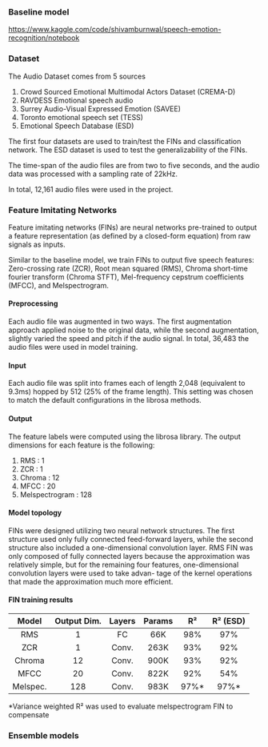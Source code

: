 ### Baseline model
https://www.kaggle.com/code/shivamburnwal/speech-emotion-recognition/notebook

### Dataset
The Audio Dataset comes from 5 sources
1. Crowd Sourced Emotional Multimodal Actors Dataset (CREMA-D)
2. RAVDESS Emotional speech audio
3. Surrey Audio-Visual Expressed Emotion (SAVEE)
4. Toronto emotional speech set (TESS)
5. Emotional Speech Database (ESD)

The first four datasets are used to train/test the FINs and classification network. The ESD dataset is used to test the generalizability of the FINs.

The time-span of the audio files are from two to five seconds, and the audio data was processed with a sampling rate of 22kHz. 

In total, 12,161 audio files were used in the project.

### Feature Imitating Networks
Feature imitating networks (FINs) are neural networks pre-trained to output a feature representation (as defined by a closed-form equation) from raw signals as inputs.

Similar to the baseline model, we train FINs to output five speech features: Zero-crossing rate (ZCR), Root mean squared (RMS), Chroma short-time fourier transform (Chroma STFT), Mel-frequency cepstrum coefficients (MFCC), and Melspectrogram.

#### Preprocessing
Each audio file was augmented in two ways. The first augmentation approach applied noise to the original data, while the second augmentation, slightly varied the speed and pitch if the audio signal. In total, 36,483 the audio files were used in model training.

#### Input
Each audio file was split into frames each of length 2,048 (equivalent to 9.3ms) hopped by 512 (25% of the frame length). This setting was chosen to match the default configurations in the librosa methods. 

#### Output
The feature labels were computed using the librosa library.
The output dimensions for each feature is the following:
1. RMS : 1
2. ZCR : 1
3. Chroma : 12
4. MFCC : 20
5. Melspectrogram : 128

#### Model topology
FINs were designed utilizing two neural network structures. The first structure used only fully connected feed-forward layers, while the second structure also included a one-dimensional convolution layer. RMS FIN was only composed of fully connected layers because the approximation was relatively simple, but for the remaining four features, one-dimensional convolution layers were used to take advan- tage of the kernel operations that made the approximation much more efficient.

#### FIN training results

|   Model  | Output Dim. | Layers | Params |  R²  | R² (ESD) |
|:--------:|:-----------:|:------:|:------:|:----:|:-------------:|
|    RMS   |      1      |   FC   |   66K  |  98% |      97%      |
|    ZCR   |      1      |  Conv. |  263K  |  93% |      92%      |
|  Chroma  |      12     |  Conv. |  900K  |  93% |      92%      |
|   MFCC   |      20     |  Conv. |  822K  |  92% |      54%      |
| Melspec. |     128     |  Conv. |  983K  | 97%* |      97%*     |


*Variance weighted R² was used to evaluate melspectrogram FIN to compensate 

### Ensemble models